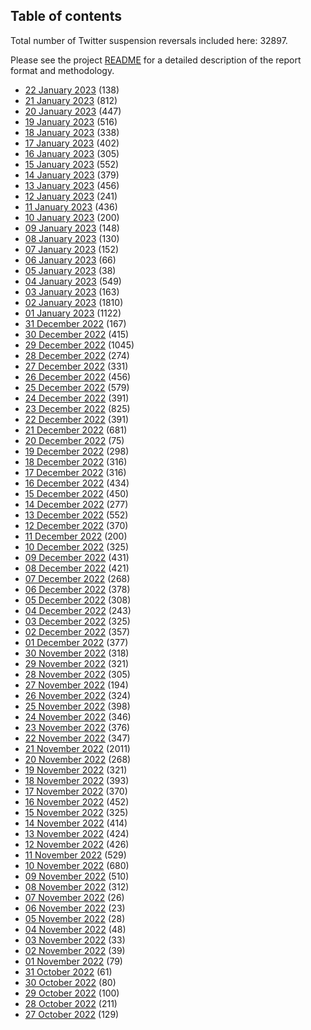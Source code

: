## Table of contents
Total number of Twitter suspension reversals included here: 32897.

Please see the project [README](https://github.com/travisbrown/unsuspensions) for a detailed description of the report format and methodology.
* [22 January 2023](2023-01-22/) (138)
* [21 January 2023](2023-01-21/) (812)
* [20 January 2023](2023-01-20/) (447)
* [19 January 2023](2023-01-19/) (516)
* [18 January 2023](2023-01-18/) (338)
* [17 January 2023](2023-01-17/) (402)
* [16 January 2023](2023-01-16/) (305)
* [15 January 2023](2023-01-15/) (552)
* [14 January 2023](2023-01-14/) (379)
* [13 January 2023](2023-01-13/) (456)
* [12 January 2023](2023-01-12/) (241)
* [11 January 2023](2023-01-11/) (436)
* [10 January 2023](2023-01-10/) (200)
* [09 January 2023](2023-01-09/) (148)
* [08 January 2023](2023-01-08/) (130)
* [07 January 2023](2023-01-07/) (152)
* [06 January 2023](2023-01-06/) (66)
* [05 January 2023](2023-01-05/) (38)
* [04 January 2023](2023-01-04/) (549)
* [03 January 2023](2023-01-03/) (163)
* [02 January 2023](2023-01-02/) (1810)
* [01 January 2023](2023-01-01/) (1122)
* [31 December 2022](2022-12-31/) (167)
* [30 December 2022](2022-12-30/) (415)
* [29 December 2022](2022-12-29/) (1045)
* [28 December 2022](2022-12-28/) (274)
* [27 December 2022](2022-12-27/) (331)
* [26 December 2022](2022-12-26/) (456)
* [25 December 2022](2022-12-25/) (579)
* [24 December 2022](2022-12-24/) (391)
* [23 December 2022](2022-12-23/) (825)
* [22 December 2022](2022-12-22/) (391)
* [21 December 2022](2022-12-21/) (681)
* [20 December 2022](2022-12-20/) (75)
* [19 December 2022](2022-12-19/) (298)
* [18 December 2022](2022-12-18/) (316)
* [17 December 2022](2022-12-17/) (316)
* [16 December 2022](2022-12-16/) (434)
* [15 December 2022](2022-12-15/) (450)
* [14 December 2022](2022-12-14/) (277)
* [13 December 2022](2022-12-13/) (552)
* [12 December 2022](2022-12-12/) (370)
* [11 December 2022](2022-12-11/) (200)
* [10 December 2022](2022-12-10/) (325)
* [09 December 2022](2022-12-09/) (431)
* [08 December 2022](2022-12-08/) (421)
* [07 December 2022](2022-12-07/) (268)
* [06 December 2022](2022-12-06/) (378)
* [05 December 2022](2022-12-05/) (308)
* [04 December 2022](2022-12-04/) (243)
* [03 December 2022](2022-12-03/) (325)
* [02 December 2022](2022-12-02/) (357)
* [01 December 2022](2022-12-01/) (377)
* [30 November 2022](2022-11-30/) (318)
* [29 November 2022](2022-11-29/) (321)
* [28 November 2022](2022-11-28/) (305)
* [27 November 2022](2022-11-27/) (194)
* [26 November 2022](2022-11-26/) (324)
* [25 November 2022](2022-11-25/) (398)
* [24 November 2022](2022-11-24/) (346)
* [23 November 2022](2022-11-23/) (376)
* [22 November 2022](2022-11-22/) (347)
* [21 November 2022](2022-11-21/) (2011)
* [20 November 2022](2022-11-20/) (268)
* [19 November 2022](2022-11-19/) (321)
* [18 November 2022](2022-11-18/) (393)
* [17 November 2022](2022-11-17/) (370)
* [16 November 2022](2022-11-16/) (452)
* [15 November 2022](2022-11-15/) (325)
* [14 November 2022](2022-11-14/) (414)
* [13 November 2022](2022-11-13/) (424)
* [12 November 2022](2022-11-12/) (426)
* [11 November 2022](2022-11-11/) (529)
* [10 November 2022](2022-11-10/) (680)
* [09 November 2022](2022-11-09/) (510)
* [08 November 2022](2022-11-08/) (312)
* [07 November 2022](2022-11-07/) (26)
* [06 November 2022](2022-11-06/) (23)
* [05 November 2022](2022-11-05/) (28)
* [04 November 2022](2022-11-04/) (48)
* [03 November 2022](2022-11-03/) (33)
* [02 November 2022](2022-11-02/) (39)
* [01 November 2022](2022-11-01/) (79)
* [31 October 2022](2022-10-31/) (61)
* [30 October 2022](2022-10-30/) (80)
* [29 October 2022](2022-10-29/) (100)
* [28 October 2022](2022-10-28/) (211)
* [27 October 2022](2022-10-27/) (129)
